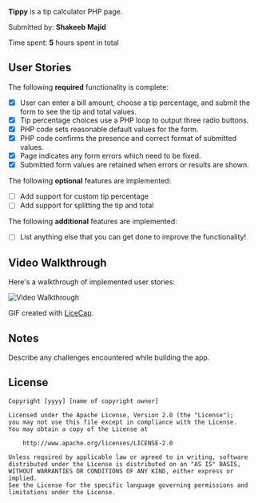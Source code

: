 **Tippy** is a tip calculator PHP page.

Submitted by: **Shakeeb Majid**

Time spent: **5** hours spent in total

## User Stories

The following **required** functionality is complete:
* [x] User can enter a bill amount, choose a tip percentage, and submit the form to see the tip and total values.
* [x] Tip percentage choices use a PHP loop to output three radio buttons.
* [x] PHP code sets reasonable default values for the form.
* [x] PHP code confirms the presence and correct format of submitted values.
* [x] Page indicates any form errors which need to be fixed.
* [x] Submitted form values are retained when errors or results are shown.

The following **optional** features are implemented:
* [ ] Add support for custom tip percentage
* [ ] Add support for splitting the tip and total

The following **additional** features are implemented:

* [ ] List anything else that you can get done to improve the functionality!

## Video Walkthrough

Here's a walkthrough of implemented user stories:

<img src='http://i.imgur.com/3wjXnFE.gif' title='Video Walkthrough' width='' alt='Video Walkthrough' />

GIF created with [LiceCap](http://www.cockos.com/licecap/).

## Notes

Describe any challenges encountered while building the app.

## License

    Copyright [yyyy] [name of copyright owner]

    Licensed under the Apache License, Version 2.0 (the "License");
    you may not use this file except in compliance with the License.
    You may obtain a copy of the License at

        http://www.apache.org/licenses/LICENSE-2.0

    Unless required by applicable law or agreed to in writing, software
    distributed under the License is distributed on an "AS IS" BASIS,
    WITHOUT WARRANTIES OR CONDITIONS OF ANY KIND, either express or implied.
    See the License for the specific language governing permissions and
    limitations under the License.

